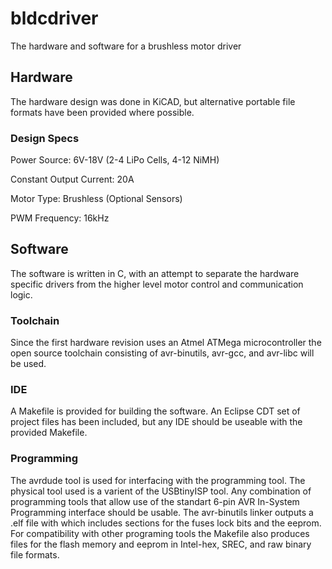 # bldcdriver
The hardware and software for a brushless motor driver

## Hardware
The hardware design was done in KiCAD, but alternative portable file formats have been provided where possible.

### Design Specs
Power Source: 6V-18V (2-4 LiPo Cells, 4-12 NiMH)

Constant Output Current: 20A

Motor Type: Brushless (Optional Sensors)

PWM Frequency: 16kHz

## Software
The software is written in C, with an attempt to separate the hardware specific drivers from the higher level motor control and communication logic. 

### Toolchain
Since the first hardware revision uses an Atmel ATMega microcontroller the open source toolchain consisting of avr-binutils, avr-gcc, and avr-libc will be used.

### IDE
A Makefile is provided for building the software. An Eclipse CDT set of project files has been included, but any IDE should be useable with the provided Makefile.

### Programming
The avrdude tool is used for interfacing with the programming tool. The physical tool used is a varient of the USBtinyISP tool. Any combination of programming tools that allow use of the standart 6-pin AVR In-System Programming interface should be usable. The avr-binutils linker outputs a .elf file with which includes sections for the fuses lock bits and the eeprom. For compatibility with other programing tools the Makefile also produces files for the flash memory and eeprom in Intel-hex, SREC, and raw binary file formats.


